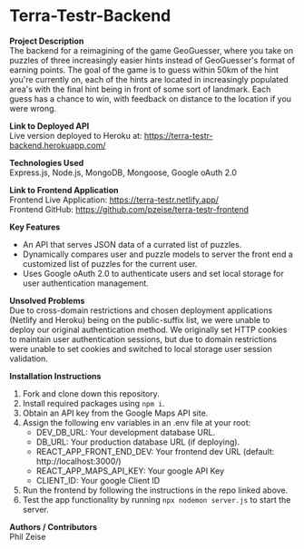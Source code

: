 # Terra-Testr-Backend

**Project Description**<br />
The backend for a reimagining of the game GeoGuesser, where you take on puzzles of three increasingly easier hints instead of GeoGuesser's format of earning points. The goal of the game is to guess within 50km of the hint you're currently on, each of the hints are located in increasingly populated area's with the final hint being in front of some sort of landmark. Each guess has a chance to win, with feedback on distance to the location if you were wrong.

**Link to Deployed API**<br />
Live version deployed to Heroku at: https://terra-testr-backend.herokuapp.com/

**Technologies Used**<br />
Express.js, Node.js, MongoDB, Mongoose, Google oAuth 2.0

**Link to Frontend Application**<br />
Frontend Live Application: https://terra-testr.netlify.app/<br />
Frontend GitHub: https://github.com/pzeise/terra-testr-frontend

**Key Features**<br />
- An API that serves JSON data of a currated list of puzzles. 
- Dynamically compares user and puzzle models to server the front end a customized list of puzzles for the current user.
- Uses Google oAuth 2.0 to authenticate users and set local storage for user authentication management. 

**Unsolved Problems**<br />
Due to cross-domain restrictions and chosen deployment applications (Netlify and Heroku) being on the public-suffix list, we were unable to deploy our original authentication method. We originally set HTTP cookies to maintain user authentication sessions, but due to domain restrictions were unable to set cookies and switched to local storage user session validation. 

**Installation Instructions**<br />
1. Fork and clone down this repository.
2. Install required packages using `npm i`.
3. Obtain an API key from the Google Maps API site. 
4. Assign the following env variables in an .env file at your root:
    - DEV_DB_URL: Your development database URL.
    - DB_URL: Your production database URL (if deploying).
    - REACT_APP_FRONT_END_DEV: Your frontend dev URL (default: http://localhost:3000/)
    - REACT_APP_MAPS_API_KEY: Your google API Key
    - CLIENT_ID: Your google Client ID
5. Run the frontend by following the instructions in the repo linked above. 
6. Test the app functionality by running `npx nodemon server.js` to start the server. 

**Authors / Contributors**<br />
Phil Zeise
